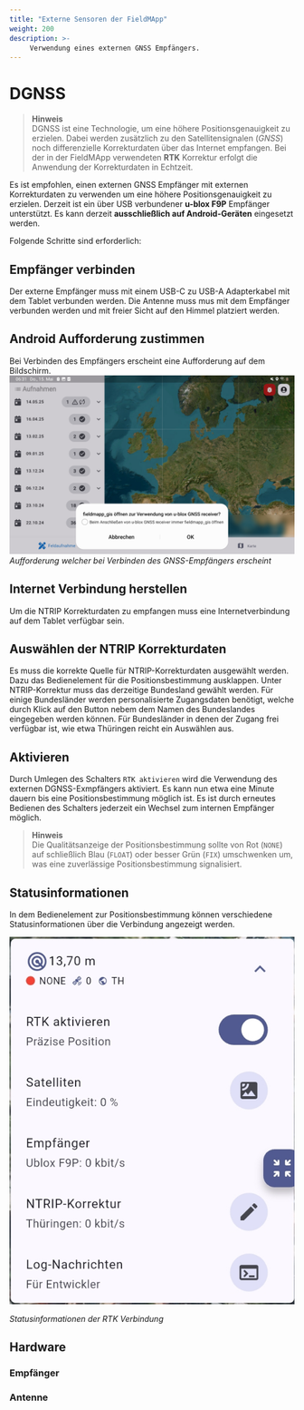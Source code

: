 ```yaml
---
title: "Externe Sensoren der FieldMApp"
weight: 200
description: >-
     Verwendung eines externen GNSS Empfängers.
---
```


# DGNSS
> **Hinweis**  
> DGNSS ist eine Technologie, um eine höhere Positionsgenauigkeit zu erzielen. Dabei werden zusätzlich zu den Satellitensignalen (*GNSS*) noch differenzielle Korrekturdaten über das Internet empfangen. Bei der in der FieldMApp verwendeten **RTK** Korrektur erfolgt die Anwendung der Korrekturdaten in Echtzeit.

Es ist empfohlen, einen externen GNSS Empfänger mit externen Korrekturdaten zu verwenden um eine höhere Positionsgenauigkeit zu erzielen. Derzeit ist ein über USB verbundener **u-blox F9P** Empfänger unterstützt. Es kann derzeit **ausschließlich auf Android-Geräten** eingesetzt werden.

Folgende Schritte sind erforderlich:

## Empfänger verbinden
Der externe Empfänger muss mit einem USB-C zu USB-A Adapterkabel mit dem Tablet verbunden werden. Die Antenne muss mus mit dem Empfänger verbunden werden und mit freier Sicht auf den Himmel platziert werden.

## Android Aufforderung zustimmen
Bei Verbinden des Empfängers erscheint eine Aufforderung auf dem Bildschirm.
![Herstellen einer USB-Verbindung](/screenshots/screenshot_usb_verbindung.jpg)
*Aufforderung welcher bei Verbinden des GNSS-Empfängers erscheint*

## Internet Verbindung herstellen
Um die NTRIP Korrekturdaten zu empfangen muss eine Internetverbindung auf dem Tablet verfügbar sein.

## Auswählen der NTRIP Korrekturdaten
Es muss die korrekte Quelle für NTRIP-Korrekturdaten ausgewählt werden. Dazu das Bedienelement für die Positionsbestimmung ausklappen. Unter NTRIP-Korrektur muss das derzeitige Bundesland gewählt werden. Für einige Bundesländer werden personalisierte Zugangsdaten benötigt, welche durch Klick auf den Button nebem dem Namen des Bundeslandes eingegeben werden können. Für Bundesländer in denen der Zugang frei verfügbar ist, wie etwa Thüringen reicht ein Auswählen aus.

## Aktivieren
Durch Umlegen des Schalters `RTK aktivieren` wird die Verwendung des externen DGNSS-Exmpfängers aktiviert. Es kann nun etwa eine Minute dauern bis eine Positionsbestimmung möglich ist. Es ist durch erneutes Bedienen des Schalters jederzeit ein Wechsel zum internen Empfänger möglich.

> **Hinweis**  
> Die Qualitätsanzeige der Positionsbestimmung sollte von Rot (`NONE`) auf schließlich Blau (`FLOAT`) oder besser Grün (`FIX`) umschwenken um, was eine zuverlässige Positionsbestimmung signalisiert.

## Statusinformationen
In dem Bedienelement zur Positionsbestimmung können verschiedene Statusinformationen über die Verbindung angezeigt werden.

![Statusinformationen der RTK Verbindung](/screenshots/screenshot_rtk_aktiv.jpg)

*Statusinformationen der RTK Verbindung* 

## Hardware
### Empfänger
### Antenne


